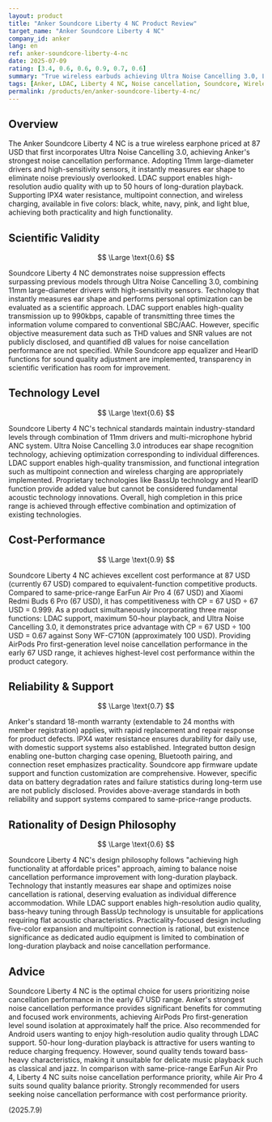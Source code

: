 ```yaml
---
layout: product
title: "Anker Soundcore Liberty 4 NC Product Review"
target_name: "Anker Soundcore Liberty 4 NC"
company_id: anker
lang: en
ref: anker-soundcore-liberty-4-nc
date: 2025-07-09
rating: [3.4, 0.6, 0.6, 0.9, 0.7, 0.6]
summary: "True wireless earbuds achieving Ultra Noise Cancelling 3.0, LDAC support, and up to 50-hour playback at 87 USD. Boasts strongest-class noise cancellation performance in the early 67 USD range, but retains bass-heavy tendencies in sound quality."
tags: [Anker, LDAC, Liberty 4 NC, Noise cancellation, Soundcore, Wireless earphones]
permalink: /products/en/anker-soundcore-liberty-4-nc/
---
```

## Overview

The Anker Soundcore Liberty 4 NC is a true wireless earphone priced at 87 USD that first incorporates Ultra Noise Cancelling 3.0, achieving Anker's strongest noise cancellation performance. Adopting 11mm large-diameter drivers and high-sensitivity sensors, it instantly measures ear shape to eliminate noise previously overlooked. LDAC support enables high-resolution audio quality with up to 50 hours of long-duration playback. Supporting IPX4 water resistance, multipoint connection, and wireless charging, available in five colors: black, white, navy, pink, and light blue, achieving both practicality and high functionality.

## Scientific Validity

$$ \Large \text{0.6} $$

Soundcore Liberty 4 NC demonstrates noise suppression effects surpassing previous models through Ultra Noise Cancelling 3.0, combining 11mm large-diameter drivers with high-sensitivity sensors. Technology that instantly measures ear shape and performs personal optimization can be evaluated as a scientific approach. LDAC support enables high-quality transmission up to 990kbps, capable of transmitting three times the information volume compared to conventional SBC/AAC. However, specific objective measurement data such as THD values and SNR values are not publicly disclosed, and quantified dB values for noise cancellation performance are not specified. While Soundcore app equalizer and HearID functions for sound quality adjustment are implemented, transparency in scientific verification has room for improvement.

## Technology Level

$$ \Large \text{0.6} $$

Soundcore Liberty 4 NC's technical standards maintain industry-standard levels through combination of 11mm drivers and multi-microphone hybrid ANC system. Ultra Noise Cancelling 3.0 introduces ear shape recognition technology, achieving optimization corresponding to individual differences. LDAC support enables high-quality transmission, and functional integration such as multipoint connection and wireless charging are appropriately implemented. Proprietary technologies like BassUp technology and HearID function provide added value but cannot be considered fundamental acoustic technology innovations. Overall, high completion in this price range is achieved through effective combination and optimization of existing technologies.

## Cost-Performance

$$ \Large \text{0.9} $$

Soundcore Liberty 4 NC achieves excellent cost performance at 87 USD (currently 67 USD) compared to equivalent-function competitive products. Compared to same-price-range EarFun Air Pro 4 (67 USD) and Xiaomi Redmi Buds 6 Pro (67 USD), it has competitiveness with CP = 67 USD ÷ 67 USD = 0.999. As a product simultaneously incorporating three major functions: LDAC support, maximum 50-hour playback, and Ultra Noise Cancelling 3.0, it demonstrates price advantage with CP = 67 USD ÷ 100 USD = 0.67 against Sony WF-C710N (approximately 100 USD). Providing AirPods Pro first-generation level noise cancellation performance in the early 67 USD range, it achieves highest-level cost performance within the product category.

## Reliability & Support

$$ \Large \text{0.7} $$

Anker's standard 18-month warranty (extendable to 24 months with member registration) applies, with rapid replacement and repair response for product defects. IPX4 water resistance ensures durability for daily use, with domestic support systems also established. Integrated button design enabling one-button charging case opening, Bluetooth pairing, and connection reset emphasizes practicality. Soundcore app firmware update support and function customization are comprehensive. However, specific data on battery degradation rates and failure statistics during long-term use are not publicly disclosed. Provides above-average standards in both reliability and support systems compared to same-price-range products.

## Rationality of Design Philosophy

$$ \Large \text{0.6} $$

Soundcore Liberty 4 NC's design philosophy follows "achieving high functionality at affordable prices" approach, aiming to balance noise cancellation performance improvement with long-duration playback. Technology that instantly measures ear shape and optimizes noise cancellation is rational, deserving evaluation as individual difference accommodation. While LDAC support enables high-resolution audio quality, bass-heavy tuning through BassUp technology is unsuitable for applications requiring flat acoustic characteristics. Practicality-focused design including five-color expansion and multipoint connection is rational, but existence significance as dedicated audio equipment is limited to combination of long-duration playback and noise cancellation performance.

## Advice

Soundcore Liberty 4 NC is the optimal choice for users prioritizing noise cancellation performance in the early 67 USD range. Anker's strongest noise cancellation performance provides significant benefits for commuting and focused work environments, achieving AirPods Pro first-generation level sound isolation at approximately half the price. Also recommended for Android users wanting to enjoy high-resolution audio quality through LDAC support. 50-hour long-duration playback is attractive for users wanting to reduce charging frequency. However, sound quality tends toward bass-heavy characteristics, making it unsuitable for delicate music playback such as classical and jazz. In comparison with same-price-range EarFun Air Pro 4, Liberty 4 NC suits noise cancellation performance priority, while Air Pro 4 suits sound quality balance priority. Strongly recommended for users seeking noise cancellation performance with cost performance priority.

(2025.7.9)